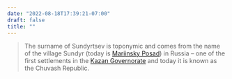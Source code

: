 ```yaml
---
date: "2022-08-18T17:39:21-07:00"
draft: false
title: ""
---
```



> The surname of Sundyrtsev is toponymic and comes from the name of the village Sundyr (today is [Mariinsky Posad](https://en.wikipedia.org/wiki/Mariinsky_Posad)) in Russia – one of the first settlements in the [Kazan Governorate](https://en.wikipedia.org/wiki/Kazan_Governorate) and today it is known as the Chuvash Republic.



